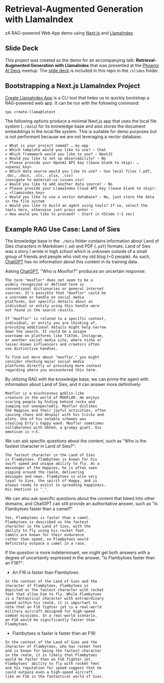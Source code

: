 # Retrieval-Augmented Generation with LlamaIndex

zA RAG-powered Web App demo using [Next.js](https://nextjs.org/) and [LlamaIndex](https://www.llamaindex.ai/).

## Slide Deck

This project was created as the demo for an accompanying talk: **Retrieval-Augmented Generation with LlamaIndex** that was presented at the [Phoenix AI Devs](https://www.meetup.com/phx-ai-devs/) meetup. The [slide deck](slides/rag-llamaindex.pdf) is included in this repo in the `/slides` folder.

## Bootstrapping a Next.js LlamaIndex Project

[Create LlamaIndex App](https://www.npmjs.com/package/create-llama) is a CLI tool that helps us to quickly bootstrap a RAG-powered web app. It can be run with the following command:

```sh
npx create-llama@latest
```

The following options produce a minimal Next.js app that uses the local file system (`./data`) for its knowledge base and also stores the document embeddings in the local file system. This is suitable for demo purposes but is not performant because we are not leveraging a vector database.

```
✔ What is your project named? … my-app
✔ Which template would you like to use? › Chat
✔ Which framework would you like to use? › NextJS
✔ Would you like to set up observability? › No
✔ Please provide your OpenAI API key (leave blank to skip): … <openai_key>
✔ Which data source would you like to use? › Use local files (.pdf, .doc, .docx, .xls, .xlsx, .csv)
(navigate to material-ui-issues.csv)
✔ Would you like to add another data source? › No
✔ Please provide your LlamaIndex Cloud API key (leave blank to skip): … <llamaindex_key>
✔ Would you like to use a vector database? › No, just store the data in the file system
✔ Would you like to build an agent using tools? If so, select the tools here, otherwise just press enter ›
✔ How would you like to proceed? › Start in VSCode (~1 sec)
```

## Example RAG Use Case: Land of Sies

The knowledge base in the `./data` folder contains information about Land of Sies characters in Markdown (`.md`) and PDF (`.pdf`) formats. Land of Sies was a story I wrote in high school which is unknown outside of a small group of friends and people who visit my old blog (~0 people). As such, [ChatGPT](https://chat.openai.com/) has no information about this content in its training data.

Asking [ChatGPT](https://chat.openai.com/), "Who is Mooflor?" produces an uncertain response:

```
The term "mooflor" does not seem to be a
widely recognized or defined term in
conventional dictionaries or general internet
sources. It's possible that "mooflor" could be
a username or handle on social media
platforms, but specific details about an
individual or entity using this handle were
not found in the search results.

If "mooflor" is related to a specific context,
individual, or entity you are thinking of,
providing additional details might help narrow
down the search. It could be a unique
username on platforms like TikTok, Instagram,
or another social media site, where niche or
lesser-known influencers and creators often
use distinctive handles.

To find out more about "mooflor," you might
consider checking major social media
platforms directly or providing more context
regarding where you encountered this term.
```

By utilizing RAG with the knowledge base, we can prime the agent with information about Land of Sies, and it can answer more definitively:

```
Mooflor is a mischievous goblin-like
creature in the world of MOOFLOR. He enjoys
scaring people by hiding behind rocks and
jumping out unexpectedly. Mooflor dislikes
the Happies and their joyful activities, often
causing chaos and despair with his tricks and
plots. One of his notable schemes was
stealing Erty's happy wand. Mooflor sometimes
collaborates with Ukhed, a grumpy giant. His
emoticon is >:€.
```

We can ask specific questions about the content, such as "Who is the fastest character in Land of Sies?":

```
The fastest character in the Land of Sies
is Flambytoes. Flambytoes is known for his
swift speed and unique ability to fly. As a
messenger of the Happies, he is often seen
zipping around the realm, delivering
messages and news. Flambytoes is also very
loyal to Sies, the spirit of Happy, and is
always ready to assist in spreading happiness.
His emoticon is ^_^.
```

We can also ask specific questions about the content that bleed into other domains, and ChatGPT can still provide an authoritative answer, such as "Is Flambytoes faster than a camel?"

```
Yes, Flambytoes is faster than a camel.
Flambytoes is described as the fastest
character in the Land of Sies, with the
ability to fly using his rocket feet.
Camels are known for their endurance
rather than speed, so Flambytoes would
definitely outpace a camel in a race.
```

If the question is more indeterminant, we might get both answers with a degree of uncertainty expressed in the answer, "Is Flambytoes faster than an F16?":

- An F16 is faster than Flambytoes:

```
In the context of the Land of Sies and the
character of Flambytoes, Flambytoes is
depicted as the fastest character with rocket
feet that allow him to fly. While Flambytoes
is a fantastical character with extraordinary
speed within his realm, it is important to
note that an F16 fighter jet is a real-world
military aircraft designed for high-speed
combat missions. In a real-world scenario,
an F16 would be significantly faster than
Flambytoes.
```

- Flambytoes is faster is faster than an F16:

```
In the context of the Land of Sies and the
character of Flambytoes, who has rocket feet
and is known for being the fastest character
in the realm, it is likely that Flambytoes
would be faster than an F16 fighter jet.
Flambytoes' ability to fly with rocket feet
and his reputation for speed suggest that he
could outpace even a high-speed aircraft
like an F16 in the fantastical world of Sies.
```
